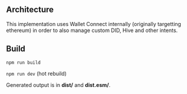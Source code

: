 ## Architecture

This implementation uses Wallet Connect internally (originally targetting ethereum) in order to also
manage custom DID, Hive and other intents.

## Build

```npm run build```

```npm run dev``` (hot rebuild)

Generated output is in **dist/** and **dist.esm/**.
